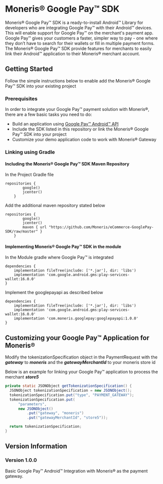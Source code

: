# Moneris® Google Pay™ SDK

Moneris® Google Pay™ SDK is a ready-to-install Android™ Library for developers who are integrating Google Pay™ with their Android™ devices. This will enable support for Google Pay™ on the merchant's payment app.  Google Pay™ gives your customers a faster, simpler way to pay - one where they don’t have to search for their wallets or fill in multiple payment forms.  The Moneris® Google Pay™ SDK provide features for merchants to easily link their Android™ application to their Moneris® merchant account.

## Getting Started

Follow the simple instructions below to enable add the Moneris® Google Pay™ SDK into your existing project

### Prerequisites

In order to integrate your Google Pay™ payment solution with Moneris®, there are a few basic tasks you need to do:

- Build an application using [Google Pay™ Android™ API](https://developers.google.com/pay/api/android/)
- Include the SDK listed in this repository or link the Moneris® Google Pay™ SDK into your project
- Customize your demo application code to work with Moneris® Gateway

### Linking using Gradle

#### Including the Moneris® Google Pay™ SDK Maven Repository
In the Project Gradle file

```Gradle
repositories {
        google()
        jcenter()        
    }
```
Add the additional maven repository stated below

```Gradle
repositories {
        google()
        jcenter()        
        maven { url "https://github.com/Moneris/eCommerce-GooglePay-SDK/raw/master" }
    }
```


#### Implementing Moneris® Google Pay™ SDK in the module
In the Module gradle where Google Pay™ is integrated
```Gradle
dependencies {
    implementation fileTree(include: ['*.jar'], dir: 'libs')
    implementation 'com.google.android.gms:play-services-wallet:16.0.0'    
}
```
Implement the googlepayapi as described below
```Gradle
dependencies {
    implementation fileTree(include: ['*.jar'], dir: 'libs')
    implementation 'com.google.android.gms:play-services-wallet:16.0.0'
    implementation 'com.moneris.googlepay:googlepayapi:1.0.0'
}
```
## Customizing your Google Pay™ Application for Moneris®

Modify the tokenizationSpecification object in the PaymentRequest with the **_gateway_** to **_moneris_** and the **_gatewayMerchantId_** to your moneris store id

Below is an example for linking your Google Pay™ application to process the merchant **_store5_**
```java
private static JSONObject getTokenizationSpecification() {
  JSONObject tokenizationSpecification = new JSONObject();
  tokenizationSpecification.put("type", "PAYMENT_GATEWAY");
  tokenizationSpecification.put(
      "parameters",
      new JSONObject()
          .put("gateway", "moneris")
          .put("gatewayMerchantId", "store5"));

  return tokenizationSpecification;
}
```
## Version Information

### Version 1.0.0

Basic Google Pay™ Android™ Integration with Moneris® as the payment gateway.


